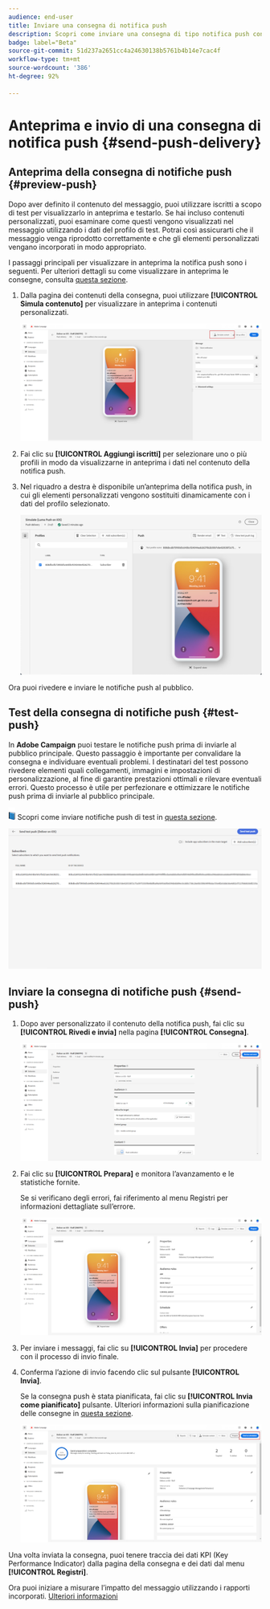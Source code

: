 ```yaml
---
audience: end-user
title: Inviare una consegna di notifica push
description: Scopri come inviare una consegna di tipo notifica push con Adobe Campaign Web
badge: label="Beta"
source-git-commit: 51d237a2651cc4a24630138b5761b4b14e7cac4f
workflow-type: tm+mt
source-wordcount: '386'
ht-degree: 92%

---
```


# Anteprima e invio di una consegna di notifica push {#send-push-delivery}

## Anteprima della consegna di notifiche push {#preview-push}

Dopo aver definito il contenuto del messaggio, puoi utilizzare iscritti a scopo di test per visualizzarlo in anteprima e testarlo. Se hai incluso contenuti personalizzati, puoi esaminare come questi vengono visualizzati nel messaggio utilizzando i dati del profilo di test. Potrai così assicurarti che il messaggio venga riprodotto correttamente e che gli elementi personalizzati vengano incorporati in modo appropriato.

I passaggi principali per visualizzare in anteprima la notifica push sono i seguenti. Per ulteriori dettagli su come visualizzare in anteprima le consegne, consulta [questa sezione](../preview-test/preview-content.md).

1. Dalla pagina dei contenuti della consegna, puoi utilizzare **[!UICONTROL Simula contenuto]** per visualizzare in anteprima i contenuti personalizzati.

   ![](assets/push_send_1.png)

1. Fai clic su **[!UICONTROL Aggiungi iscritti]** per selezionare uno o più profili in modo da visualizzarne in anteprima i dati nel contenuto della notifica push.


   <!--Once your test subscribers are selected, click **[!UICONTROL Select]**.
    ![](assets/push_send_5.png)-->

1. Nel riquadro a destra è disponibile un’anteprima della notifica push, in cui gli elementi personalizzati vengono sostituiti dinamicamente con i dati del profilo selezionato.

   ![](assets/push_send_7.png)

Ora puoi rivedere e inviare le notifiche push al pubblico.

## Test della consegna di notifiche push {#test-push}

In **Adobe Campaign** puoi testare le notifiche push prima di inviarle al pubblico principale. Questo passaggio è importante per convalidare la consegna e individuare eventuali problemi.
I destinatari del test possono rivedere elementi quali collegamenti, immagini e impostazioni di personalizzazione, al fine di garantire prestazioni ottimali e rilevare eventuali errori. Questo processo è utile per perfezionare e ottimizzare le notifiche push prima di inviarle al pubblico principale.

![](../assets/do-not-localize/book.png) Scopri come inviare notifiche push di test in [questa sezione](../preview-test/test-deliveries.md#subscribers).

![](assets/push_send_6.png)

## Inviare la consegna di notifiche push {#send-push}

1. Dopo aver personalizzato il contenuto della notifica push, fai clic su **[!UICONTROL Rivedi e invia]** nella pagina **[!UICONTROL Consegna]**.

   ![](assets/push_send_2.png)

1. Fai clic su **[!UICONTROL Prepara]** e monitora l’avanzamento e le statistiche fornite.

   Se si verificano degli errori, fai riferimento al menu Registri per informazioni dettagliate sull’errore.

   ![](assets/push_send_3.png)

1. Per inviare i messaggi, fai clic su **[!UICONTROL Invia]** per procedere con il processo di invio finale.

1. Conferma l’azione di invio facendo clic sul pulsante **[!UICONTROL Invia]**.

   Se la consegna push è stata pianificata, fai clic su **[!UICONTROL Invia come pianificato]** pulsante. Ulteriori informazioni sulla pianificazione delle consegne in [questa sezione](../msg/gs-messages.md#schedule-the-delivery-sending).

   ![](assets/push_send_4.png)

Una volta inviata la consegna, puoi tenere traccia dei dati KPI (Key Performance Indicator) dalla pagina della consegna e dei dati dal menu **[!UICONTROL Registri]**.

Ora puoi iniziare a misurare l’impatto del messaggio utilizzando i rapporti incorporati. [Ulteriori informazioni](../reporting/push-report.md)
